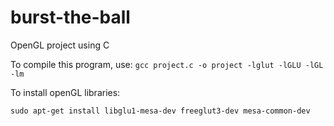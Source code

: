 # burst-the-ball
OpenGL project using C

To compile this program, use:
```gcc project.c -o project -lglut -lGLU -lGL -lm```

To install openGL libraries:
```sudo apt-get update
sudo apt-get install libglu1-mesa-dev freeglut3-dev mesa-common-dev
```
